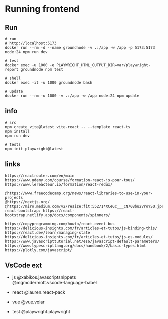 # Running frontend 

## Run

```shell
# run
# http://localhost:5173
docker run --rm -d --name groundnode -v .:/app -w /app -p 5173:5173 node:24 npm run dev

# test
docker exec -u 1000 -e PLAYWRIGHT_HTML_OUTPUT_DIR=var/playwright-report groundnode npm test

# shell
docker exec -it -u 1000 groundnode bash

# update
docker run --rm -u 1000 -v .:/app -w /app node:24 npm update
```


## info

```shell
# src
npm create vite@latest vite-react -- --template react-ts
npm install
npm run dev

# tests
npm init playwright@latest
```

## links

```
https://reactrouter.com/en/main
https://www.udemy.com/course/formation-react-js-pour-tous/
https://www.lereacteur.io/formation/react-redux/

@https://www.freecodecamp.org/news/react-libraries-to-use-in-your-projects
@https://nextjs.org/
@https://miro.medium.com/v2/resize:fit:552/1*XCeGc___CN70Bbu2VroYSQ.jpeg
react-bootstrap: https://react-bootstrap.netlify.app/docs/components/spinners/

https://copyprogramming.com/howto/react-event-bus
https://delicious-insights.com/fr/articles-et-tutos/js-binding-this/
https://react.dev/learn/managing-state
https://delicious-insights.com/fr/articles-et-tutos/js-es-modules/
https://www.javascripttutorial.net/es6/javascript-default-parameters/
https://www.typescriptlang.org/docs/handbook/2/basic-types.html
https://plotly.com/javascript/
```

## VsCode ext

- js
@xabikos.javascriptsnippets  
@mgmcdermott.vscode-language-babel

- react
@lauren.react-pack 

- vue
@vue.volar

- test
@playwright.playwright

